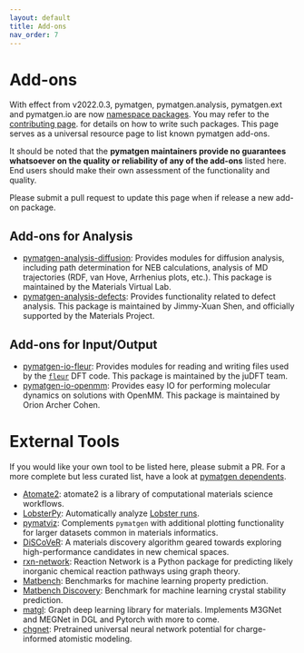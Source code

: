 ```yaml
---
layout: default
title: Add-ons
nav_order: 7
---
```


# Add-ons

With effect from v2022.0.3, pymatgen, pymatgen.analysis, pymatgen.ext and pymatgen.io are now
[namespace packages](http://packaging.python.org/guides/packaging-namespace-packages). You may refer to the
[contributing page](/contributing). for details on how to write such packages. This page serves as a universal
resource page to list known pymatgen add-ons.

It should be noted that the **pymatgen maintainers provide no guarantees whatsoever on the quality or reliability of
any of the add-ons** listed here. End users should make their
own assessment of the functionality and quality.

Please submit a pull request to update this page when if release a new add-on package.

## Add-ons for Analysis

* [pymatgen-analysis-diffusion](http://pypi.org/project/pymatgen-analysis-diffusion): Provides modules for diffusion analysis, including path determination for NEB calculations, analysis of MD trajectories (RDF, van Hove, Arrhenius plots, etc.). This package is maintained by the Materials Virtual Lab.
* [pymatgen-analysis-defects](https://pypi.org/project/pymatgen-analysis-defects): Provides functionality related to defect analysis. This package is maintained by Jimmy-Xuan Shen, and officially supported by the Materials Project.

## Add-ons for Input/Output

* [pymatgen-io-fleur](http://pypi.org/project/pymatgen-io-fleur): Provides modules for reading and writing files used by the [`fleur`](https://www.flapw.de/rel) DFT code. This package is maintained by the juDFT team.
* [pymatgen-io-openmm](https://github.com/orionarcher/pymatgen-io-openmm): Provides easy IO for performing molecular dynamics on solutions with OpenMM. This package is maintained by Orion Archer Cohen.

# External Tools

If you would like your own tool to be listed here, please submit a PR. For a more complete but less curated list, have a
look at [pymatgen dependents](https://github.com/materialsproject/pymatgen/network/dependents).

* [Atomate2](https://github.com/materialsproject/atomate2): atomate2 is a library of computational materials science workflows.
* [LobsterPy](https://github.com/JaGeo/LobsterPy): Automatically analyze [Lobster runs](https://cohp.de).
* [pymatviz](https://github.com/janosh/pymatviz): Complements `pymatgen` with additional plotting functionality for larger datasets common in materials informatics.
* [DiSCoVeR](https://github.com/sparks-baird/mat_discover): A materials discovery algorithm geared towards exploring
  high-performance candidates in new chemical spaces.
* [rxn-network](https://github.com/GENESIS-EFRC/reaction-network): Reaction Network is a Python package for predicting likely
  inorganic chemical reaction pathways using graph theory.
* [Matbench](https://github.com/materialsproject/matbench): Benchmarks for machine learning property prediction.
* [Matbench Discovery](https://github.com/janosh/matbench-discovery): Benchmark for machine learning crystal stability prediction.
* [matgl](https://github.com/materialsvirtuallab/matgl): Graph deep learning library for materials. Implements M3GNet and MEGNet in DGL and Pytorch with more to come.
* [chgnet](https://github.com/CederGroupHub/chgnet): Pretrained universal neural network potential for charge-informed atomistic modeling.
